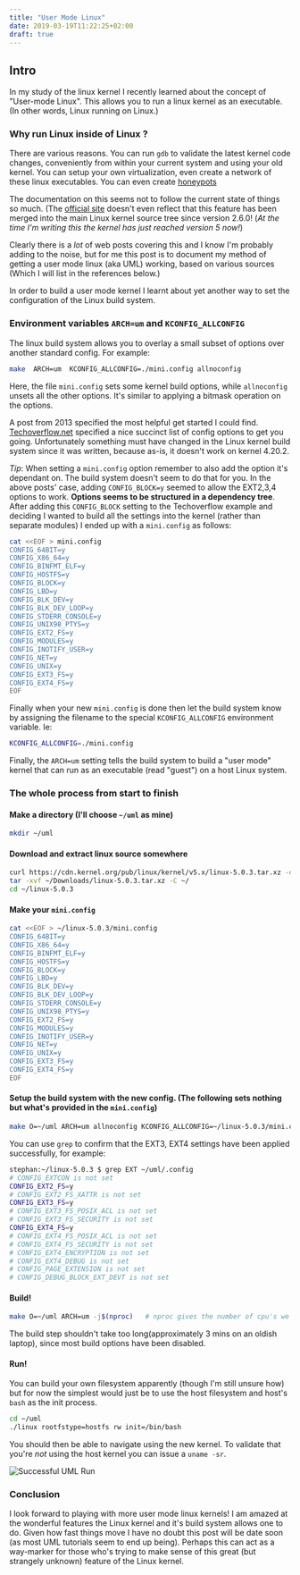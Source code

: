 ```yaml
---
title: "User Mode Linux"
date: 2019-03-19T11:22:25+02:00
draft: true
---
```

## Intro
In my study of the linux kernel I recently learned about the concept of "User-mode Linux". This allows you to run a linux kernel as an executable. (In other words, Linux running on Linux.)

### Why run Linux inside of Linux ?
There are various reasons. You can run `gdb` to validate the latest kernel code changes, conveniently from within your current system and using your old kernel. You can setup your own virtualization, even create a network of these linux executables. You can even create [honeypots](http://user-mode-linux.sourceforge.net/old/honeypots.html)

The documentation on this seems not to follow the current state of things so much. (The [official site](http://user-mode-linux.sourceforge.net/) doesn't even reflect that this feature has been merged into the main Linux kernel source tree since version 2.6.0! (_At the time I'm writing this the kernel has just reached version 5 now!_)

Clearly there is a  *lot* of web posts covering this and I know I'm probably adding to the noise, but for me this post is to document my method of getting a user mode linux (aka UML) working, based on various sources (Which I will list in the references below.)

In order to build a user mode kernel I learnt about yet another way to set the configuration of the Linux build system. 

### Environment variables `ARCH=um` and `KCONFIG_ALLCONFIG`
The linux build system allows you to overlay a small subset of options over another standard config. For example:

```bash
make  ARCH=um  KCONFIG_ALLCONFIG=./mini.config allnoconfig
```

Here, the file `mini.config` sets some kernel build options, while `allnoconfig` unsets all the other options. It's similar to applying a bitmask operation on the options.

A post from 2013 specified the most helpful get started I could find. [Techoverflow.net](https://techoverflow.net/2013/07/09/user-mode-linux-for-beginners-setup-and-first-vm/) specified a nice succinct list of config options to get you going. Unfortunately something must have changed in the Linux kernel build system since it was written, because as-is, it doesn't work on kernel 4.20.2.


*Tip*: When setting a `mini.config` option remember to also add the option it's dependant on. The build system doesn't seem to do that for you. In the above posts' case, adding `CONFIG_BLOCK=y` seemed to allow the EXT2,3,4 options to work. **Options seems to be structured in a dependency tree**. After adding this `CONFIG_BLOCK` setting to the Techoverflow example and deciding I wanted to build all the settings into the kernel (rather than separate modules) I ended up with a `mini.config` as follows:

```bash
cat <<EOF > mini.config
CONFIG_64BIT=y
CONFIG_X86_64=y
CONFIG_BINFMT_ELF=y
CONFIG_HOSTFS=y
CONFIG_BLOCK=y
CONFIG_LBD=y
CONFIG_BLK_DEV=y
CONFIG_BLK_DEV_LOOP=y
CONFIG_STDERR_CONSOLE=y
CONFIG_UNIX98_PTYS=y
CONFIG_EXT2_FS=y
CONFIG_MODULES=y
CONFIG_INOTIFY_USER=y
CONFIG_NET=y
CONFIG_UNIX=y
CONFIG_EXT3_FS=y
CONFIG_EXT4_FS=y
EOF
```

Finally when your new `mini.config` is done then let the build system know by assigning the filename to the special `KCONFIG_ALLCONFIG` environment variable. Ie:

```bash
KCONFIG_ALLCONFIG=./mini.config
```
Finally, the `ARCH=um` setting tells the build system to build a "user mode" kernel that can run as an executable (read "guest") on a host Linux system.

### The whole process from start to finish
#### Make a directory (I'll choose `~/uml` as mine)

```bash
mkdir ~/uml
```
#### Download and extract linux source somewhere

```bash
curl https://cdn.kernel.org/pub/linux/kernel/v5.x/linux-5.0.3.tar.xz -o ~/Downloads/linux-5.0.3.tar.xz
tar -xvf ~/Downloads/linux-5.0.3.tar.xz -C ~/
cd ~/linux-5.0.3
```

#### Make your `mini.config` 

```bash
cat <<EOF > ~/linux-5.0.3/mini.config
CONFIG_64BIT=y
CONFIG_X86_64=y
CONFIG_BINFMT_ELF=y
CONFIG_HOSTFS=y
CONFIG_BLOCK=y
CONFIG_LBD=y
CONFIG_BLK_DEV=y
CONFIG_BLK_DEV_LOOP=y
CONFIG_STDERR_CONSOLE=y
CONFIG_UNIX98_PTYS=y
CONFIG_EXT2_FS=y
CONFIG_MODULES=y
CONFIG_INOTIFY_USER=y
CONFIG_NET=y
CONFIG_UNIX=y
CONFIG_EXT3_FS=y
CONFIG_EXT4_FS=y
EOF
```

#### Setup the build system with the new config. (The following sets nothing but what's provided in the `mini.config`)

```bash
make O=~/uml ARCH=um allnoconfig KCONFIG_ALLCONFIG=~/linux-5.0.3/mini.config
```
You can use `grep` to confirm that the EXT3, EXT4 settings have been applied successfully, for example:

```bash
stephan:~/linux-5.0.3 $ grep EXT ~/uml/.config
# CONFIG_EXTCON is not set
CONFIG_EXT2_FS=y
# CONFIG_EXT2_FS_XATTR is not set
CONFIG_EXT3_FS=y
# CONFIG_EXT3_FS_POSIX_ACL is not set
# CONFIG_EXT3_FS_SECURITY is not set
CONFIG_EXT4_FS=y
# CONFIG_EXT4_FS_POSIX_ACL is not set
# CONFIG_EXT4_FS_SECURITY is not set
# CONFIG_EXT4_ENCRYPTION is not set
# CONFIG_EXT4_DEBUG is not set
# CONFIG_PAGE_EXTENSION is not set
# CONFIG_DEBUG_BLOCK_EXT_DEVT is not set
```

#### Build!

```bash
make O=~/uml ARCH=um -j$(nproc)   # nproc gives the number of cpu's we can work with
```
The build step shouldn't take too long(approximately 3 mins on an oldish laptop), since most build options have been disabled.

#### Run!

You can build your own filesystem apparently (though I'm still unsure how) but for now the simplest would just be to use the host filesystem and host's `bash` as the init process.

```bash
cd ~/uml
./linux rootfstype=hostfs rw init=/bin/bash
```

You should then be able to navigate using the new kernel. To validate that you're *not* using the host kernel you can issue a `uname -sr`.

![Successful UML Run](/uml-works.png)


### Conclusion

I look forward to playing with more user mode linux kernels! I am amazed at the wonderful features the Linux kernel and it's build system allows one to do. Given how fast things move I have no doubt this post will be date soon (as most UML tutorials seem to end up being). Perhaps this can act as a way-marker for those who's trying to make sense of this great (but strangely unknown) feature of the Linux kernel.
